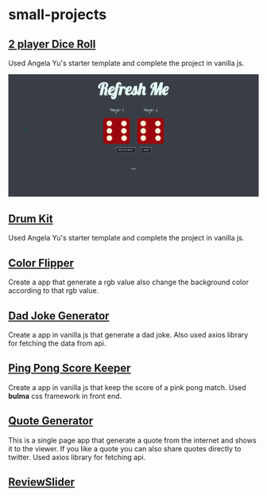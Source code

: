 # small-projects

## [2 player Dice Roll](/smallProjects/2%20Player%20Diece%20Roll "Go to Source Code")
Used Angela Yu's starter template and complete the project in vanilla js.

![2 player Dice Roll ScreenShot](./screenshots/2playerdiceroll.png "2 player Dice Roll ScreenShot")
## [Drum Kit](smallProjects/Drum%20Kit "Go to Source Code")
Used Angela Yu's starter template and complete the project in vanilla js.
## [Color Flipper](/smallProjects/colorFlipper "Go to Source Code")
Create a app that generate a rgb value also change the background color according to that rgb value.
## [Dad Joke Generator](/smallProjects/DadJokesGenerator "Go to Source Code")
Create a app in vanilla js that generate a dad joke. Also used axios library for fetching the data from api.
## [Ping Pong Score Keeper](/smallProjects/PingPongScoreKeeper "Go to Source Code")
Create a app in vanilla js that keep the score of a pink pong match. Used **bulma** css framework in front end.
## [Quote Generator](/smallProjects/Quote%20Generator "Go to Source Code")
 This is a single page app that generate a quote from the internet and shows it to the viewer. If you like a quote you can also share quotes directly to twitter. Used axios library for fetching api. 
## [ReviewSlider]()